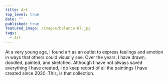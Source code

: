 ```yaml
---
title: Art
top_level: true
date: ""
published: true
featured_image: /images/balance-07.jpg
tags:
  - Art
---
```

At a very young age, I found art as an outlet to express feelings and emotion in ways that others could visually see. Over the years, I have drawn, doodled, painted, and sketched. Although I have not always saved everything I have created, I do keep record of all the paintings I have created since 2020. This, is that collection.